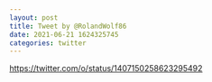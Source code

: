 ```yaml
--- 
layout: post 
title: Tweet by @RolandWolf86 
date: 2021-06-21 1624325745 
categories: twitter 
--- 
```

https://twitter.com/o/status/1407150258623295492